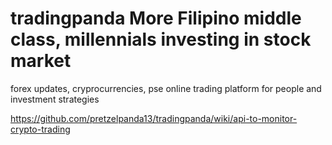 # tradingpanda More Filipino middle class, millennials investing in stock market
forex updates, cryprocurrencies, pse
online trading platform for people and investment strategies


https://github.com/pretzelpanda13/tradingpanda/wiki/api-to-monitor-crypto-trading
